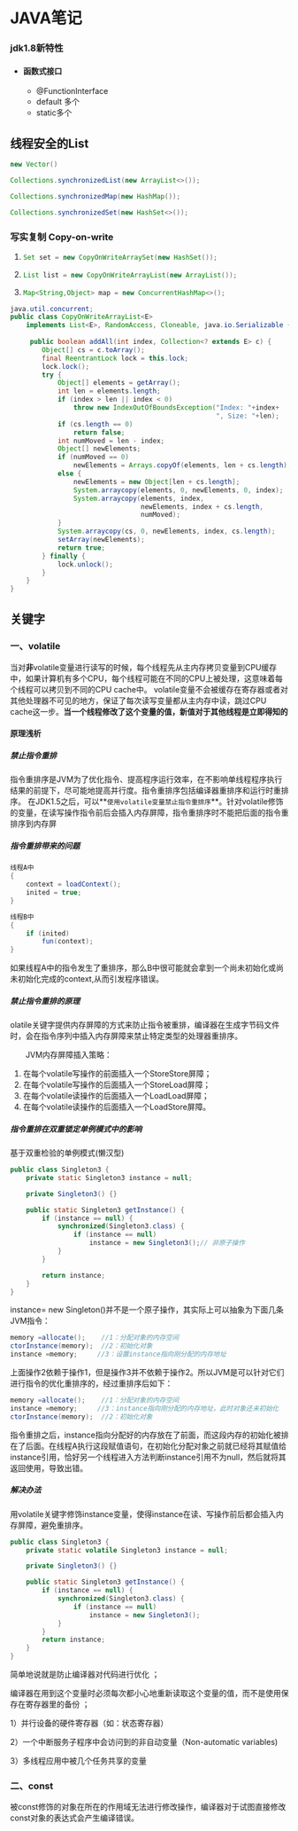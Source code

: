 

# JAVA笔记



### jdk1.8新特性

- #### 函数式接口

  - @FunctionInterface
  - default 多个
  - static多个



## 线程安全的List

```java
new Vector()
```

```java
Collections.synchronizedList(new ArrayList<>());
```

```java
Collections.synchronizedMap(new HashMap());
```

```java
Collections.synchronizedSet(new HashSet<>());
```



### 写实复制 Copy-on-write 

1. ```java
   Set set = new CopyOnWriteArraySet(new HashSet());
   ```

2. ```java
   List list = new CopyOnWriteArrayList(new ArrayList());
   ```

3. ```java
   Map<String,Object> map = new ConcurrentHashMap<>();
   ```

```java
java.util.concurrent;
public class CopyOnWriteArrayList<E>
    implements List<E>, RandomAccess, Cloneable, java.io.Serializable {
    
     public boolean addAll(int index, Collection<? extends E> c) {
        Object[] cs = c.toArray();
        final ReentrantLock lock = this.lock;
        lock.lock();
        try {
            Object[] elements = getArray();
            int len = elements.length;
            if (index > len || index < 0)
                throw new IndexOutOfBoundsException("Index: "+index+
                                                    ", Size: "+len);
            if (cs.length == 0)
                return false;
            int numMoved = len - index;
            Object[] newElements;
            if (numMoved == 0)
                newElements = Arrays.copyOf(elements, len + cs.length);
            else {
                newElements = new Object[len + cs.length];
                System.arraycopy(elements, 0, newElements, 0, index);
                System.arraycopy(elements, index,
                                 newElements, index + cs.length,
                                 numMoved);
            }
            System.arraycopy(cs, 0, newElements, index, cs.length);
            setArray(newElements);
            return true;
        } finally {
            lock.unlock();
        }
    }
}
```





## 关键字

### 一、volatile

当对**非**volatile变量进行读写的时候，每个线程先从主内存拷贝变量到CPU缓存中，如果计算机有多个CPU，每个线程可能在不同的CPU上被处理，这意味着每个线程可以拷贝到不同的CPU cache中。
volatile变量不会被缓存在寄存器或者对其他处理器不可见的地方，保证了每次读写变量都从主内存中读，跳过CPU cache这一步。**当一个线程修改了这个变量的值，新值对于其他线程是立即得知的**

#### 原理浅析

##### 禁止指令重排

指令重排序是JVM为了优化指令、提高程序运行效率，在不影响单线程程序执行结果的前提下，尽可能地提高并行度。指令重排序包括编译器重排序和运行时重排序。
在JDK1.5之后，可以**`使用volatile变量禁止指令重排序`**。针对volatile修饰的变量，在读写操作指令前后会插入内存屏障，指令重排序时不能把后面的指令重排序到内存屏

##### 指令重排带来的问题

```java
线程A中
{
    context = loadContext();
    inited = true;
}

线程B中
{
    if (inited) 
        fun(context);
}
```

 如果线程A中的指令发生了重排序，那么B中很可能就会拿到一个尚未初始化或尚未初始化完成的context,从而引发程序错误。 

##### 禁止指令重排的原理

olatile关键字提供内存屏障的方式来防止指令被重排，编译器在生成字节码文件时，会在指令序列中插入内存屏障来禁止特定类型的处理器重排序。

  JVM内存屏障插入策略：

1. 在每个volatile写操作的前面插入一个StoreStore屏障；
2. 在每个volatile写操作的后面插入一个StoreLoad屏障；
3. 在每个volatile读操作的后面插入一个LoadLoad屏障；
4. 在每个volatile读操作的后面插入一个LoadStore屏障。

##### 指令重排在双重锁定单例模式中的影响

 基于双重检验的单例模式(懒汉型) 

```java
public class Singleton3 {
    private static Singleton3 instance = null;

    private Singleton3() {}

    public static Singleton3 getInstance() {
        if (instance == null) {
            synchronized(Singleton3.class) {
                if (instance == null)
                    instance = new Singleton3();// 非原子操作
            }
        }

        return instance;
    }
}
```

instance= new Singleton()并不是一个原子操作，其实际上可以抽象为下面几条JVM指令：

```java
memory =allocate();    //1：分配对象的内存空间 
ctorInstance(memory);  //2：初始化对象 
instance =memory;     //3：设置instance指向刚分配的内存地址
```




上面操作2依赖于操作1，但是操作3并不依赖于操作2。所以JVM是可以针对它们进行指令的优化重排序的，经过重排序后如下：

```java
memory =allocate();    //1：分配对象的内存空间 
instance =memory;     //3：instance指向刚分配的内存地址，此时对象还未初始化
ctorInstance(memory);  //2：初始化对象
```

指令重排之后，instance指向分配好的内存放在了前面，而这段内存的初始化被排在了后面。在线程A执行这段赋值语句，在初始化分配对象之前就已经将其赋值给instance引用，恰好另一个线程进入方法判断instance引用不为null，然后就将其返回使用，导致出错。 

#####  **解决办法** 

 用volatile关键字修饰instance变量，使得instance在读、写操作前后都会插入内存屏障，避免重排序。

```java
public class Singleton3 {
    private static volatile Singleton3 instance = null;

    private Singleton3() {}

    public static Singleton3 getInstance() {
        if (instance == null) {
            synchronized(Singleton3.class) {
                if (instance == null)
                    instance = new Singleton3();
            }
        }
        return instance;
    }
}
```
 



 简单地说就是防止编译器对代码进行优化 ；

 编译器在用到这个变量时必须每次都小心地重新读取这个变量的值，而不是使用保存在寄存器里的备份 ；

1）并行设备的硬件寄存器（如：状态寄存器）

2）一个中断服务子程序中会访问到的非自动变量（Non-automatic variables)

3）多线程应用中被几个任务共享的变量

### 二、const

 被const修饰的对象在所在的作用域无法进行修改操作，编译器对于试图直接修改const对象的表达式会产生编译错误。 